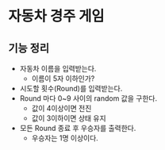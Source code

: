 # 자동차 경주 게임
## 기능 정리
- 자동차 이름을 입력받는다.
    - 이름이 5자 이하인가?
- 시도할 횟수(Round)를 입력받는다.
- Round 마다 0~9 사이의 random 값을 구한다.
    - 값이 4이상이면 전진
    - 값이 3이하이면 상태 유지
- 모든 Round 종료 후 우승자를 출력한다.
    - 우승자는 1명 이상이다.